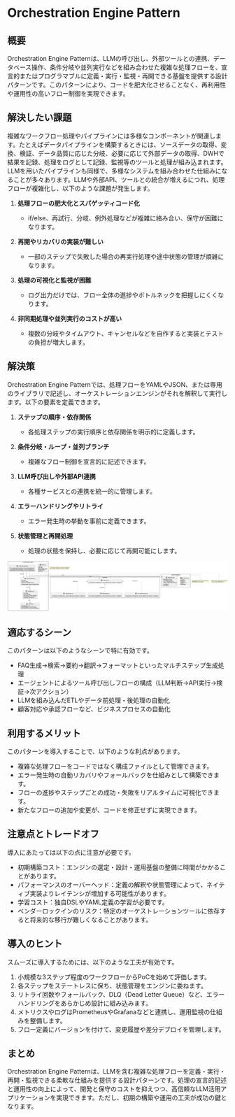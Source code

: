 # Orchestration Engine Pattern

## 概要

Orchestration Engine Patternは、LLMの呼び出し、外部ツールとの連携、データベース操作、条件分岐や並列実行などを組み合わせた複雑な処理フローを、宣言的またはプログラマブルに定義・実行・監視・再開できる基盤を提供する設計パターンです。このパターンにより、コードを肥大化させることなく、再利用性や運用性の高いフロー制御を実現できます。

## 解決したい課題

複雑なワークフロー処理やパイプラインには多様なコンポーネントが関連します。たとえばデータパイプラインを構築するときには、ソースデータの取得、変換、検証、データ品質に応じた分岐、必要に応じて外部データの取得、DWHで結果を記録、処理をログとして記録、監視等のツールと処理が組み込まれます。LLMを用いたパイプラインも同様で、多様なシステムを組み合わせた仕組みになることが多々あります。LLMや外部API、ツールとの統合が増えるにつれ、処理フローが複雑化し、以下のような課題が発生します。

1. **処理フローの肥大化とスパゲッティコード化**
   - if/else、再試行、分岐、例外処理などが複雑に絡み合い、保守が困難になります。

2. **再開やリカバリの実装が難しい**
   - 一部のステップで失敗した場合の再実行処理や途中状態の管理が煩雑になります。

3. **処理の可視化と監視が困難**
   - ログ出力だけでは、フロー全体の進捗やボトルネックを把握しにくくなります。

4. **非同期処理や並列実行のコストが高い**
   - 複数の分岐やタイムアウト、キャンセルなどを自作すると実装とテストの負担が増大します。

## 解決策

Orchestration Engine Patternでは、処理フローをYAMLやJSON、または専用のライブラリで記述し、オーケストレーションエンジンがそれを解釈して実行します。以下の要素を定義できます。

1. **ステップの順序・依存関係**
   - 各処理ステップの実行順序と依存関係を明示的に定義します。

2. **条件分岐・ループ・並列ブランチ**
   - 複雑なフロー制御を宣言的に記述できます。

3. **LLM呼び出しや外部API連携**
   - 各種サービスとの連携を統一的に管理します。

4. **エラーハンドリングやリトライ**
   - エラー発生時の挙動を事前に定義できます。

5. **状態管理と再開処理**
   - 処理の状態を保持し、必要に応じて再開可能にします。

![img](uml/images/orchestration_engine_pattern.png)

## 適応するシーン

このパターンは以下のようなシーンで特に有効です。

- FAQ生成→検索→要約→翻訳→フォーマットといったマルチステップ生成処理
- エージェントによるツール呼び出しフローの構成（LLM判断→API実行→検証→次アクション）
- LLMを組み込んだETLやデータ前処理・後処理の自動化
- 顧客対応や承認フローなど、ビジネスプロセスの自動化

## 利用するメリット

このパターンを導入することで、以下のような利点があります。

- 複雑な処理フローをコードではなく構成ファイルとして管理できます。
- エラー発生時の自動リカバリやフォールバックを仕組みとして構築できます。
- フローの進捗やステップごとの成功・失敗をリアルタイムに可視化できます。
- 新たなフローの追加や変更が、コードを修正せずに実現できます。

## 注意点とトレードオフ

導入にあたっては以下の点に注意が必要です。

- 初期構築コスト：エンジンの選定・設計・運用基盤の整備に時間がかかることがあります。
- パフォーマンスのオーバーヘッド：定義の解釈や状態管理によって、ネイティブ実装よりレイテンシが増加する可能性があります。
- 学習コスト：独自DSLやYAML定義の学習が必要です。
- ベンダーロックインのリスク：特定のオーケストレーションツールに依存すると将来的な移行が難しくなることがあります。

## 導入のヒント

スムーズに導入するためには、以下のような工夫が有効です。

1. 小規模な3ステップ程度のワークフローからPoCを始めて評価します。
2. 各ステップをステートレスに保ち、状態管理をエンジンに委ねます。
3. リトライ回数やフォールバック、DLQ（Dead Letter Queue）など、エラーハンドリングをあらかじめ設計に組み込みます。
4. メトリクスやログはPrometheusやGrafanaなどと連携し、運用監視の仕組みを整備します。
5. フロー定義にバージョンを付けて、変更履歴や差分デプロイを管理します。

## まとめ

Orchestration Engine Patternは、LLMを含む複雑な処理フローを定義・実行・再開・監視できる柔軟な仕組みを提供する設計パターンです。処理の宣言的記述と運用性の向上によって、開発と保守のコストを抑えつつ、高信頼なLLM活用アプリケーションを実現できます。ただし、初期の構築や運用の工夫が成功の鍵となります。
